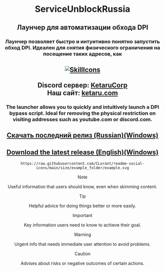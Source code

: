 <h1 align="center">ServiceUnblockRussia</h1>
<h2 align="center">Лаунчер для автоматизации обхода DPI</h2>
<h3 align="center">Лаунчер позволяет быстро и интуитивно понятно запустить обход DPI. Идеален для снятия физического ограничения на посещение таких адресов, как</h3>

<div id="logo" align="center">

  
  
<a href="#">![SkillIcons](https://skillicons.dev/icons?i=discord,youtubearduino,git,js,nodejs,py,html,css,heroku,vscode,discord,ubuntu,debian,docker,jenkins,linux,lua,nginx,raspberrypi&perline=10)</a><br><br>
Discord сервер: [KetaruCorp](https://discord.gg/5BM4XD3qxM)<br>
Наш сайт: [ketaru.com](https://ketaru.github.io)
---


<h3 align="center">The launcher allows you to quickly and intuitively launch a DPI bypass script. Ideal for removing the physical restriction on visiting addresses such as youtube.com or discord.com.</h3>
<h2 align="center"><a href="https://github.com/0netervezer0/Lupi-DPI/releases/tag/1.3">Скачать последний релиз (Russian)(Windows)</a></h2>
<h2 align="center"><a href="https://github.com/0netervezer0/Lupi-DPI/releases/tag/1.3.1-(ENG)">Download the latest release (English)(Windows)</a></h2>

```
https://raw.githubusercontent.com/CLorant/readme-social-icons/main/size/example_folder/example.svg
```

> [!NOTE]
> Useful information that users should know, even when skimming content.

> [!TIP]
> Helpful advice for doing things better or more easily.

> [!IMPORTANT]
> Key information users need to know to achieve their goal.

> [!WARNING]
> Urgent info that needs immediate user attention to avoid problems.

> [!CAUTION]
> Advises about risks or negative outcomes of certain actions.